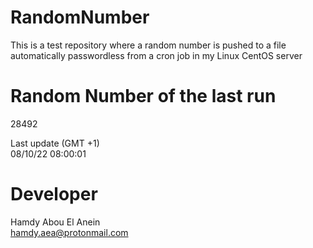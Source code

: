 # RandomNumber    
This is a test repository where a random number is pushed to a file automatically passwordless from a cron job in my Linux CentOS server    
# Random Number of the last run   
28492
      
Last update (GMT +1)    
08/10/22 08:00:01
# Developer    
Hamdy Abou El Anein   
hamdy.aea@protonmail.com
